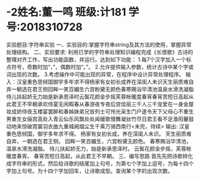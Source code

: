 # -2姓名:董一鸣    班级:计181   学号:2018310728
实验题目:字符串实验
一、实验目的:掌握字符串string及其方法的使用，掌握异常处理结构。
二、实验要求: 利用已学的字符串处理知识编程完成《长恨歌》古诗的整理对齐工作，写出功能函数，并运行。达到如下功能：
1.每7个汉字加入一个标点符号，奇数时加“，”，偶数时加“。”。
2.允许提供输入参数，统计古诗中某个字或词出现的次数。
3.考虑操作中可能出现的异常，在程序中设计异常处理程序。
输入：汉皇重色思倾国御宇多年求不得杨家有女初长成养在深闺人未识天生丽质难自弃一朝选在君王侧回眸一笑百媚生六宫粉黛无颜色春寒赐浴华清池温泉水滑洗凝脂侍儿扶起娇无力始是新承恩泽时云鬓花颜金步摇芙蓉帐暖度春宵春宵苦短日高起从此君王不早朝承欢侍宴无闲暇春从春游夜专夜后宫佳丽三千人三千宠爱在一身金屋妆成娇侍夜玉楼宴罢醉和春姊妹弟兄皆列士可怜光采生门户遂令天下父母心不重生男重生女骊宫高处入青云仙乐风飘处处闻缓歌慢舞凝丝竹尽日君王看不足渔阳鼙鼓动地来惊破霓裳羽衣曲九重城阙烟尘生千乘万骑西南行<未完，待续>
输出:
汉皇重色思倾国，御宇多年求不得。
杨家有女初长成，养在深闺人未识。
天生丽质难自弃，一朝选在君王侧。 
回眸一笑百媚生，六宫粉黛无颜色。
春寒赐浴华清池，温泉水滑洗凝脂。 
侍儿扶起娇无力，始是新承恩泽时。 
云鬓花颜金步摇，芙蓉帐暖度春宵。 
春宵苦短日高起，从此君王不早朝。
三、编写思路
首先先把诗歌转化成字符串的形式，然后给诗歌的结尾加上句号，为第七个字加上逗号，为每十四个字加上句号。为十四个字加回车，让诗歌成型。查询某个字的出现次数。

